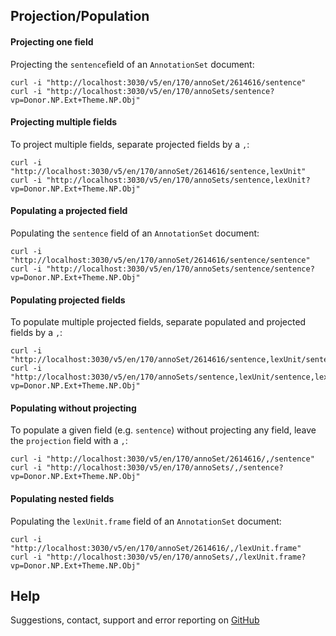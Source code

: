 <a name="opt"></a>

## Projection/Population

#### Projecting one field
Projecting the `sentence`field of an `AnnotationSet` document:
```
curl -i "http://localhost:3030/v5/en/170/annoSet/2614616/sentence"
curl -i "http://localhost:3030/v5/en/170/annoSets/sentence?vp=Donor.NP.Ext+Theme.NP.Obj"
```

#### Projecting multiple fields
To project multiple fields, separate projected fields by a `,`:
```
curl -i "http://localhost:3030/v5/en/170/annoSet/2614616/sentence,lexUnit"
curl -i "http://localhost:3030/v5/en/170/annoSets/sentence,lexUnit?vp=Donor.NP.Ext+Theme.NP.Obj"
```

#### Populating a projected field
Populating the `sentence` field of an `AnnotationSet` document:
```
curl -i "http://localhost:3030/v5/en/170/annoSet/2614616/sentence/sentence"
curl -i "http://localhost:3030/v5/en/170/annoSets/sentence/sentence?vp=Donor.NP.Ext+Theme.NP.Obj"
```

#### Populating projected fields
To populate multiple projected fields, separate populated and projected fields by a `,`:
```
curl -i "http://localhost:3030/v5/en/170/annoSet/2614616/sentence,lexUnit/sentence,lexUnit"
curl -i "http://localhost:3030/v5/en/170/annoSets/sentence,lexUnit/sentence,lexUnit?vp=Donor.NP.Ext+Theme.NP.Obj"
```

#### Populating without projecting
To populate a given field (e.g. `sentence`) without projecting any field, leave the `projection` field with a `,`:
```
curl -i "http://localhost:3030/v5/en/170/annoSet/2614616/,/sentence"
curl -i "http://localhost:3030/v5/en/170/annoSets/,/sentence?vp=Donor.NP.Ext+Theme.NP.Obj"
```

#### Populating nested fields
Populating the `lexUnit.frame` field of an `AnnotationSet` document:
```
curl -i "http://localhost:3030/v5/en/170/annoSet/2614616/,/lexUnit.frame"
curl -i "http://localhost:3030/v5/en/170/annoSets/,/lexUnit.frame?vp=Donor.NP.Ext+Theme.NP.Obj"
```

## Help
Suggestions, contact, support and error reporting on [GitHub](https://github.com/akb89/valencer)
